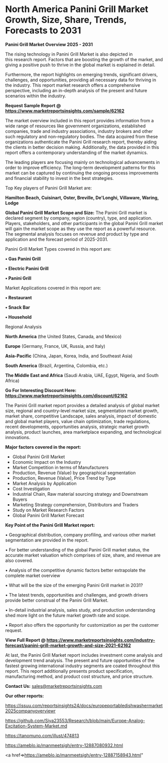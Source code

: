 # North America Panini Grill Market Growth, Size, Share, Trends, Forecasts to 2031

<Strong> Panini Grill Market Overview 2025 - 2031</strong>

The rising technology in Panini Grill Market is also depicted in this research report. Factors that are boosting the growth of the market, and giving a positive push to thrive in the global market is explained in detail.

Furthermore, the report highlights on emerging trends, significant drivers, challenges, and opportunities, providing all necessary data for thriving in the industry. This report market research offers a comprehensive perspective, including an in-depth analysis of the present and future scenarios within the industry.

<strong>Request Sample Report @ <a href=https://www.marketreportsinsights.com/sample/62162>https://www.marketreportsinsights.com/sample/62162</a></strong>

The market overview included in this report provides information from a wide range of resources like government organizations, established companies, trade and industry associations, industry brokers and other such regulatory and non-regulatory bodies. The data acquired from these organizations authenticate the Panini Grill research report, thereby aiding the clients in better decision making. Additionally, the data provided in this report offers a contemporary understanding of the market dynamics.

The leading players are focusing mainly on technological advancements in order to improve efficiency. The long-term development patterns for this market can be captured by continuing the ongoing process improvements and financial stability to invest in the best strategies.

Top Key players of Panini Grill Market are:

<strong>Hamilton Beach, Cuisinart, Oster, Breville, De'Longhi, Villaware, Waring, Lodge</strong>

<strong><b>Global Panini Grill Market Scope and Size:</b></strong>
The Panini Grill market is declared segment by company, region (country), type, and application. Players, stakeholders, and other participants in the global Panini Grill market will gain the market scope as they use the report as a powerful resource. The segmental analysis focuses on revenue and product by type and application and the forecast period of 2025-2031.

Panini Grill Market Types covered in this report are:

<strong>• Gas Panini Grill

• Electric Panini Grill

• Panini Grill</strong>

Market Applications covered in this report are:

<strong>• Restaurant

• Snack Bar

• Household</strong> 

Regional Analysis

<strong>North America</strong> (the United States, Canada, and Mexico)

<strong>Europe</strong> (Germany, France, UK, Russia, and Italy)

<strong>Asia-Pacific</strong> (China, Japan, Korea, India, and Southeast Asia)

<strong>South America</strong> (Brazil, Argentina, Colombia, etc.)

<strong>The Middle East and Africa</strong> (Saudi Arabia, UAE, Egypt, Nigeria, and South Africa)

<strong>Go For Interesting Discount Here: <a href=https://www.marketreportsinsights.com/discount/62162>https://www.marketreportsinsights.com/discount/62162</a></strong>

The Panini Grill market report provides a detailed analysis of global market size, regional and country-level market size, segmentation market growth, market share, competitive Landscape, sales analysis, impact of domestic and global market players, value chain optimization, trade regulations, recent developments, opportunities analysis, strategic market growth analysis, product launches, area marketplace expanding, and technological innovations.

<strong><b>Major factors covered in the report:</b></strong>
<ul>
  <li>Global Panini Grill Market </li>
  <li>Economic Impact on the Industry</li>
  <li>Market Competition in terms of Manufacturers</li>
  <li>Production, Revenue (Value) by geographical segmentation</li>
  <li>Production, Revenue (Value), Price Trend by Type</li>
  <li>Market Analysis by Application</li>
  <li>Cost Investigation</li>
  <li>Industrial Chain, Raw material sourcing strategy and Downstream Buyers</li>
  <li>Marketing Strategy comprehension, Distributors and Traders</li>
  <li>Study on Market Research Factors</li>
  <li>Global Panini Grill Market Forecast</li>
</ul>

<strong><b>Key Point of the Panini Grill Market report:</b></strong>

• Geographical distribution, company profiling, and various other market segmentation are provided in the report.

• For better understanding of the global Panini Grill market status, the accurate market valuation which comprises of size, share, and revenue are also covered.

• Analysis of the competitive dynamic factors better extrapolate the complete market overview

• What will be the size of the emerging Panini Grill market in 2031?

• The latest trends, opportunities and challenges, and growth drivers provide better construal of the Panini Grill Market.

• In-detail industrial analysis, sales study, and production understanding shed more light on the future market growth rate and scope.

• Report also offers the opportunity for customization as per the customer request.

<strong><b>View Full Report @ <a href=https://www.marketreportsinsights.com/industry-forecast/panini-grill-market-growth-and-size-2021-62162>https://www.marketreportsinsights.com/industry-forecast/panini-grill-market-growth-and-size-2021-62162</a></b></strong>


At last, the Panini Grill Market report includes investment come analysis and development trend analysis. The present and future opportunities of the fastest growing international industry segments are coated throughout this report. This report additionally presents product specification, manufacturing method, and product cost structure, and price structure.

<strong>Contact Us:</strong>
sales@marketreportsinsights.com

<strong>Our other reports:</strong>

<a href=https://issuu.com/reportsinsights24/docs/europeportabledishwashermarket2025companyoverviewr>https://issuu.com/reportsinsights24/docs/europeportabledishwashermarket2025companyoverviewr</a>

<a href=https://github.com/Siya23553/Research/blob/main/Europe-Analog-Excitation-System-Market.md>https://github.com/Siya23553/Research/blob/main/Europe-Analog-Excitation-System-Market.md</a>

<a href=https://tanomuno.com/illust/474813>https://tanomuno.com/illust/474813</a>

<a href=https://ameblo.jp/manmeetsigh/entry-12887080932.html>https://ameblo.jp/manmeetsigh/entry-12887080932.html</a>

<a href=>https://ameblo.jp/manmeetsigh/entry-12887158943.html</a>"
